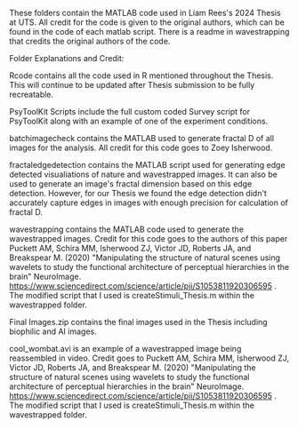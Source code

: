 These folders contain the MATLAB code used in Liam Rees's 2024 Thesis at UTS. All credit for the code is given to the original authors, which can be found in the code of each matlab script. There is a readme in wavestrapping that credits the original authors of the code. 

Folder Explanations and Credit:

Rcode contains all the code used in R mentioned throughout the Thesis. This will continue to be updated after Thesis submission to be fully recreatable. 

PsyToolKit Scripts include the full custom coded Survey script for PsyToolKit along with an example of one of the experiment conditions.

batchimagecheck contains the MATLAB used to generate fractal D of all images for the analysis. All credit for this code goes to Zoey Isherwood. 

fractaledgedetection contains the MATLAB script used for generating edge detected visualiations of nature and wavestrapped images. It can also be used to generate an image's fractal dimension based on this edge detection. However, for our Thesis we found the edge detection didn't accurately capture edges in images with enough precision for calculation of fractal D. 

wavestrapping contains the MATLAB code used to generate the wavestrapped images. Credit for this code goes to the authors of this paper Puckett AM, Schira MM, Isherwood ZJ, Victor JD, Roberts JA, and Breakspear M. (2020) "Manipulating the structure of natural scenes using wavelets to study the functional architecture of perceptual hierarchies in the brain" NeuroImage. https://www.sciencedirect.com/science/article/pii/S1053811920306595 . The modified script that I used is createStimuli_Thesis.m within the wavestrapped folder. 

Final Images.zip contains the final images used in the Thesis including biophilic and AI images. 

cool_wombat.avi is an example of a wavestrapped image being reassembled in video. Credit goes to Puckett AM, Schira MM, Isherwood ZJ, Victor JD, Roberts JA, and Breakspear M. (2020) "Manipulating the structure of natural scenes using wavelets to study the functional architecture of perceptual hierarchies in the brain" NeuroImage. https://www.sciencedirect.com/science/article/pii/S1053811920306595 . The modified script that I used is createStimuli_Thesis.m within the wavestrapped folder. 
